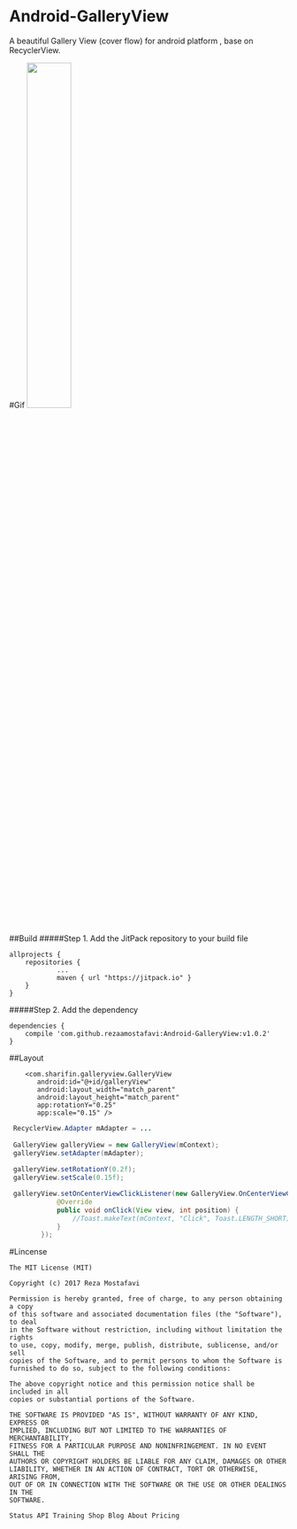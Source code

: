 # Android-GalleryView
A beautiful Gallery View (cover flow) for android platform , base on RecyclerView.

#Gif
<img src="https://github.com/rezaamostafavi/Android-GalleryView/blob/master/gif/help.gif?raw=true" width="40%" height="40%">

##Build
#####Step 1. Add the JitPack repository to your build file
```build
allprojects {
	repositories {
			...
			maven { url "https://jitpack.io" }
	}
}
```

#####Step 2. Add the dependency
```build
dependencies {
	compile 'com.github.rezaamostafavi:Android-GalleryView:v1.0.2'
}
```
	
##Layout

```layout
	<com.sharifin.galleryview.GalleryView
       android:id="@+id/galleryView"
       android:layout_width="match_parent"
       android:layout_height="match_parent"
       app:rotationY="0.25"
       app:scale="0.15" />
```

```java
 RecyclerView.Adapter mAdapter = ...
 
 GalleryView galleryView = new GalleryView(mContext);
 galleryView.setAdapter(mAdapter);
 
 galleryView.setRotationY(0.2f);
 galleryView.setScale(0.15f);
```	   

```java
 galleryView.setOnCenterViewClickListener(new GalleryView.OnCenterViewClickListener() {
            @Override
            public void onClick(View view, int position) {
                //Toast.makeText(mContext, "Click", Toast.LENGTH_SHORT).show();
            }
        });
```

#Lincense
```lincense
The MIT License (MIT)

Copyright (c) 2017 Reza Mostafavi

Permission is hereby granted, free of charge, to any person obtaining a copy
of this software and associated documentation files (the "Software"), to deal
in the Software without restriction, including without limitation the rights
to use, copy, modify, merge, publish, distribute, sublicense, and/or sell
copies of the Software, and to permit persons to whom the Software is
furnished to do so, subject to the following conditions:

The above copyright notice and this permission notice shall be included in all
copies or substantial portions of the Software.

THE SOFTWARE IS PROVIDED "AS IS", WITHOUT WARRANTY OF ANY KIND, EXPRESS OR
IMPLIED, INCLUDING BUT NOT LIMITED TO THE WARRANTIES OF MERCHANTABILITY,
FITNESS FOR A PARTICULAR PURPOSE AND NONINFRINGEMENT. IN NO EVENT SHALL THE
AUTHORS OR COPYRIGHT HOLDERS BE LIABLE FOR ANY CLAIM, DAMAGES OR OTHER
LIABILITY, WHETHER IN AN ACTION OF CONTRACT, TORT OR OTHERWISE, ARISING FROM,
OUT OF OR IN CONNECTION WITH THE SOFTWARE OR THE USE OR OTHER DEALINGS IN THE
SOFTWARE.

Status API Training Shop Blog About Pricing
```


